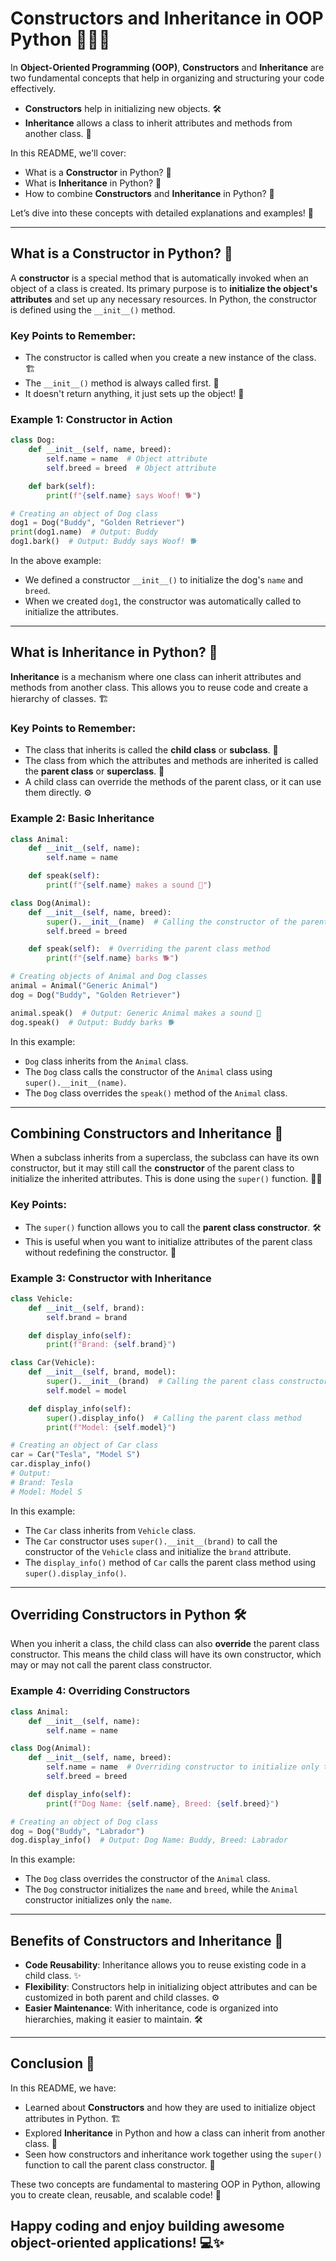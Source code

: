 
# Constructors and Inheritance in OOP Python 🧑‍💻🐍

In **Object-Oriented Programming (OOP)**, **Constructors** and **Inheritance** are two fundamental concepts that help in organizing and structuring your code effectively. 

- **Constructors** help in initializing new objects. 🛠️
- **Inheritance** allows a class to inherit attributes and methods from another class. 🌱

In this README, we'll cover:
- What is a **Constructor** in Python? 🧩
- What is **Inheritance** in Python? 🧬
- How to combine **Constructors** and **Inheritance** in Python? 🔄

Let’s dive into these concepts with detailed explanations and examples! 🎉

---

## What is a Constructor in Python? 🚀

A **constructor** is a special method that is automatically invoked when an object of a class is created. Its primary purpose is to **initialize the object's attributes** and set up any necessary resources. In Python, the constructor is defined using the `__init__()` method. 

### Key Points to Remember:
- The constructor is called when you create a new instance of the class. 🏗️
- The `__init__()` method is always called first. 🏁
- It doesn't return anything, it just sets up the object! 🌟

### Example 1: Constructor in Action

```python
class Dog:
    def __init__(self, name, breed):
        self.name = name  # Object attribute
        self.breed = breed  # Object attribute

    def bark(self):
        print(f"{self.name} says Woof! 🐕")

# Creating an object of Dog class
dog1 = Dog("Buddy", "Golden Retriever")
print(dog1.name)  # Output: Buddy
dog1.bark()  # Output: Buddy says Woof! 🐕
```

In the above example:
- We defined a constructor `__init__()` to initialize the dog's `name` and `breed`.
- When we created `dog1`, the constructor was automatically called to initialize the attributes.

---

## What is Inheritance in Python? 🧬

**Inheritance** is a mechanism where one class can inherit attributes and methods from another class. This allows you to reuse code and create a hierarchy of classes. 🏗️

### Key Points to Remember:
- The class that inherits is called the **child class** or **subclass**. 🌱
- The class from which the attributes and methods are inherited is called the **parent class** or **superclass**. 🔑
- A child class can override the methods of the parent class, or it can use them directly. ⚙️

### Example 2: Basic Inheritance

```python
class Animal:
    def __init__(self, name):
        self.name = name

    def speak(self):
        print(f"{self.name} makes a sound 🐾")

class Dog(Animal):
    def __init__(self, name, breed):
        super().__init__(name)  # Calling the constructor of the parent class
        self.breed = breed

    def speak(self):  # Overriding the parent class method
        print(f"{self.name} barks 🐕")

# Creating objects of Animal and Dog classes
animal = Animal("Generic Animal")
dog = Dog("Buddy", "Golden Retriever")

animal.speak()  # Output: Generic Animal makes a sound 🐾
dog.speak()  # Output: Buddy barks 🐕
```

In this example:
- `Dog` class inherits from the `Animal` class.
- The `Dog` class calls the constructor of the `Animal` class using `super().__init__(name)`.
- The `Dog` class overrides the `speak()` method of the `Animal` class.

---

## Combining Constructors and Inheritance 🔄

When a subclass inherits from a superclass, the subclass can have its own constructor, but it may still call the **constructor** of the parent class to initialize the inherited attributes. This is done using the `super()` function. 🧑‍🔧

### Key Points:
- The `super()` function allows you to call the **parent class constructor**. 🛠️
- This is useful when you want to initialize attributes of the parent class without redefining the constructor. 🔄

### Example 3: Constructor with Inheritance

```python
class Vehicle:
    def __init__(self, brand):
        self.brand = brand

    def display_info(self):
        print(f"Brand: {self.brand}")

class Car(Vehicle):
    def __init__(self, brand, model):
        super().__init__(brand)  # Calling the parent class constructor
        self.model = model

    def display_info(self):
        super().display_info()  # Calling the parent class method
        print(f"Model: {self.model}")

# Creating an object of Car class
car = Car("Tesla", "Model S")
car.display_info()
# Output: 
# Brand: Tesla
# Model: Model S
```

In this example:
- The `Car` class inherits from `Vehicle` class.
- The `Car` constructor uses `super().__init__(brand)` to call the constructor of the `Vehicle` class and initialize the `brand` attribute.
- The `display_info()` method of `Car` calls the parent class method using `super().display_info()`.

---

## Overriding Constructors in Python 🛠️

When you inherit a class, the child class can also **override** the parent class constructor. This means the child class will have its own constructor, which may or may not call the parent class constructor.

### Example 4: Overriding Constructors

```python
class Animal:
    def __init__(self, name):
        self.name = name

class Dog(Animal):
    def __init__(self, name, breed):
        self.name = name  # Overriding constructor to initialize only the name
        self.breed = breed

    def display_info(self):
        print(f"Dog Name: {self.name}, Breed: {self.breed}")

# Creating an object of Dog class
dog = Dog("Buddy", "Labrador")
dog.display_info()  # Output: Dog Name: Buddy, Breed: Labrador
```

In this example:
- The `Dog` class overrides the constructor of the `Animal` class.
- The `Dog` constructor initializes the `name` and `breed`, while the `Animal` constructor initializes only the `name`.

---

## Benefits of Constructors and Inheritance 🧩

- **Code Reusability**: Inheritance allows you to reuse existing code in a child class. ✨
- **Flexibility**: Constructors help in initializing object attributes and can be customized in both parent and child classes. ⚙️
- **Easier Maintenance**: With inheritance, code is organized into hierarchies, making it easier to maintain. 🛠️

---

## Conclusion 🎉

In this README, we have:
- Learned about **Constructors** and how they are used to initialize object attributes in Python. 🏗️
- Explored **Inheritance** in Python and how a class can inherit from another class. 🌱
- Seen how constructors and inheritance work together using the `super()` function to call the parent class constructor. 🔄

These two concepts are fundamental to mastering OOP in Python, allowing you to create clean, reusable, and scalable code! 🚀

Happy coding and enjoy building awesome object-oriented applications! 💻✨
---
